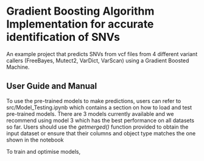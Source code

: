 # Gradient Boosting Algorithm Implementation for accurate identification of SNVs
An example project that predicts SNVs from vcf files from 4 different variant callers (FreeBayes, Mutect2, VarDict, VarScan) using a Gradient Boosted Machine.

## User Guide and Manual
To use the pre-trained models to make predictions, users can refer to src/Model_Testing.ipynb which contains a section on how to load and test pre-trained models. There are 3 models currently available and we recommend using model 3 which has the best performance on all datasets so far. Users should use the *getmerged()* function provided to obtain the input dataset or ensure that their columns and object type matches the one shown in the notebook

To train and optimise models, 
